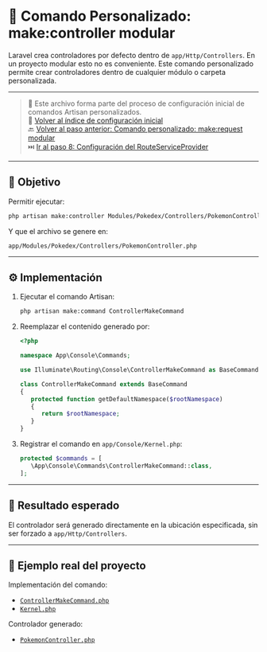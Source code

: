 # 🧩 Comando Personalizado: make:controller modular

Laravel crea controladores por defecto dentro de `app/Http/Controllers`. En un proyecto modular esto no es conveniente. Este comando personalizado permite crear controladores dentro de cualquier módulo o carpeta personalizada.

---

> 📌 Este archivo forma parte del proceso de configuración inicial de comandos Artisan personalizados.  
> 🔗 [Volver al índice de configuración inicial](./index.md)  
> 🔙 [Volver al paso anterior: Comando personalizado: make:request modular](./make-request-command.md)  
> ⏭️ [Ir al paso 8: Configuración del RouteServiceProvider](./route-provider.md)

---

## 🎯 Objetivo

Permitir ejecutar:

   ```bash
   php artisan make:controller Modules/Pokedex/Controllers/PokemonController
   ```

Y que el archivo se genere en:

   ```
   app/Modules/Pokedex/Controllers/PokemonController.php
   ```

---

## ⚙️ Implementación

1. Ejecutar el comando Artisan:

   ```bash
   php artisan make:command ControllerMakeCommand
   ```

2. Reemplazar el contenido generado por:

   ```php
   <?php

   namespace App\Console\Commands;

   use Illuminate\Routing\Console\ControllerMakeCommand as BaseCommand;

   class ControllerMakeCommand extends BaseCommand
   {
      protected function getDefaultNamespace($rootNamespace)
      {
         return $rootNamespace;
      }
   }
   ```

3. Registrar el comando en `app/Console/Kernel.php`:

   ```php
   protected $commands = [
      \App\Console\Commands\ControllerMakeCommand::class,
   ];
   ```

---

## 📄 Resultado esperado

El controlador será generado directamente en la ubicación especificada, sin ser forzado a `app/Http/Controllers`.

---

## 🔎 Ejemplo real del proyecto

Implementación del comando:

- [`ControllerMakeCommand.php`](./examples/app/Console/Commands/ControllerMakeCommand.php)
- [`Kernel.php`](./examples/app/Console/Kernel.php)

Controlador generado:

- [`PokemonController.php`](./examples/app/Modules/Pokedex/Controllers/PokedexController.php)
